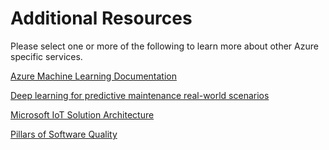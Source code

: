 # Additional Resources

Please select one or more of the following to learn more about other Azure specific services.

[Azure Machine Learning Documentation](https://docs.microsoft.com/en-us/azure/machine-learning/)

[Deep learning for predictive maintenance real-world scenarios](https://docs.microsoft.com/en-us/azure/machine-learning/desktop-workbench/scenario-deep-learning-for-predictive-maintenance?toc=%2Fen-us%2Fazure%2Findustry%2Ftoc.json&bc=%2Fen-us%2Fazure%2Findustry%2Fbreadcrumb%2Ftoc.json)

[Microsoft IoT Solution Architecture](https://docs.microsoft.com/en-us/azure/iot-fundamentals/iot-introduction)

[Pillars of Software Quality](https://docs.microsoft.com/en-us/azure/architecture/guide/pillars)



